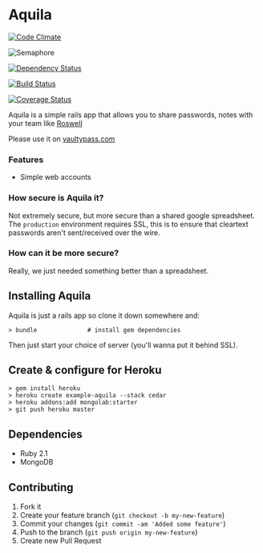 # Aquila

[![Code Climate](https://codeclimate.com/github/joel/aquila.png)](https://codeclimate.com/github/joel/aquila)

![Semaphore](https://semaphoreapp.com/api/v1/projects/5c562530197d4298ebd093cd7a997d3a0864a65d/103878/shields_badge.png)

[![Dependency Status](https://gemnasium.com/joel/aquila.png)](https://gemnasium.com/joel/aquila)

[![Build Status](https://travis-ci.org/joel/aquila.png?branch=master)](https://travis-ci.org/joel/aquila)

[![Coverage Status](https://coveralls.io/repos/joel/aquila/badge.png)](https://coveralls.io/r/joel/aquila)

Aquila is a simple rails app that allows you to share passwords, notes with your team like [Roswell](https://github.com/blahed/roswell)

Please use it on [vaultypass.com](http://www.vaultypass.com/)

### Features

* Simple web accounts

### How secure is Aquila it?

Not extremely secure, but more secure than a shared google spreadsheet. The `production` environment requires SSL, this is to ensure that cleartext passwords aren't sent/received over the wire.

### How can it be more secure?

Really, we just needed something better than a spreadsheet.

## Installing Aquila

Aquila is just a rails app so clone it down somewhere and:

    > bundle              # install gem dependencies

Then just start your choice of server (you'll wanna put it behind SSL).

## Create & configure for Heroku

	> gem install heroku
	> heroku create example-aquila --stack cedar
	> heroku addons:add mongolab:starter
	> git push heroku master

## Dependencies

* Ruby 2.1
* MongoDB

## Contributing

1. Fork it
2. Create your feature branch (`git checkout -b my-new-feature`)
3. Commit your changes (`git commit -am 'Added some feature'`)
4. Push to the branch (`git push origin my-new-feature`)
5. Create new Pull Request